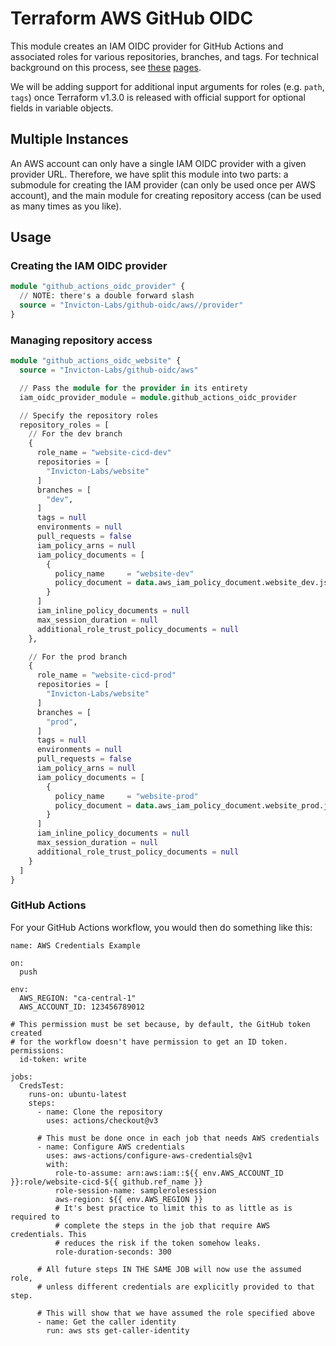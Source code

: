 # Terraform AWS GitHub OIDC

This module creates an IAM OIDC provider for GitHub Actions and associated roles for various repositories, branches, and tags. For technical background on this process, see [these](https://docs.github.com/en/actions/deployment/security-hardening-your-deployments/about-security-hardening-with-openid-connect) [pages](https://docs.github.com/en/actions/deployment/security-hardening-your-deployments/configuring-openid-connect-in-amazon-web-services).

We will be adding support for additional input arguments for roles (e.g. `path`, `tags`) once Terraform v1.3.0 is released with official support for optional fields in variable objects.


## Multiple Instances

An AWS account can only have a single IAM OIDC provider with a given provider URL. Therefore, we have split this module into two parts: a submodule for creating the IAM provider (can only be used once per AWS account), and the main module for creating repository access (can be used as many times as you like).


## Usage

### Creating the IAM OIDC provider

```terraform
module "github_actions_oidc_provider" {
  // NOTE: there's a double forward slash
  source = "Invicton-Labs/github-oidc/aws//provider"
}
```

### Managing repository access

```terraform
module "github_actions_oidc_website" {
  source = "Invicton-Labs/github-oidc/aws"

  // Pass the module for the provider in its entirety
  iam_oidc_provider_module = module.github_actions_oidc_provider

  // Specify the repository roles
  repository_roles = [
    // For the dev branch
    {
      role_name = "website-cicd-dev"
      repositories = [
        "Invicton-Labs/website"
      ]
      branches = [
        "dev",
      ]
      tags = null
      environments = null
      pull_requests = false
      iam_policy_arns = null
      iam_policy_documents = [
        {
          policy_name     = "website-dev"
          policy_document = data.aws_iam_policy_document.website_dev.json
        }
      ]
      iam_inline_policy_documents = null
      max_session_duration = null
      additional_role_trust_policy_documents = null
    },

    // For the prod branch
    {
      role_name = "website-cicd-prod"
      repositories = [
        "Invicton-Labs/website"
      ]
      branches = [
        "prod",
      ]
      tags = null
      environments = null
      pull_requests = false
      iam_policy_arns = null
      iam_policy_documents = [
        {
          policy_name     = "website-prod"
          policy_document = data.aws_iam_policy_document.website_prod.json
        }
      ]
      iam_inline_policy_documents = null
      max_session_duration = null
      additional_role_trust_policy_documents = null
    }
  ]
}
```

### GitHub Actions

For your GitHub Actions workflow, you would then do something like this:

```
name: AWS Credentials Example

on:
  push

env:
  AWS_REGION: "ca-central-1"
  AWS_ACCOUNT_ID: 123456789012

# This permission must be set because, by default, the GitHub token created
# for the workflow doesn't have permission to get an ID token.   
permissions:
  id-token: write

jobs:
  CredsTest:
    runs-on: ubuntu-latest
    steps:
      - name: Clone the repository
        uses: actions/checkout@v3

      # This must be done once in each job that needs AWS credentials
      - name: Configure AWS credentials
        uses: aws-actions/configure-aws-credentials@v1
        with:
          role-to-assume: arn:aws:iam::${{ env.AWS_ACCOUNT_ID }}:role/website-cicd-${{ github.ref_name }}
          role-session-name: samplerolesession
          aws-region: ${{ env.AWS_REGION }}
          # It's best practice to limit this to as little as is required to
          # complete the steps in the job that require AWS credentials. This
          # reduces the risk if the token somehow leaks.
          role-duration-seconds: 300

      # All future steps IN THE SAME JOB will now use the assumed role,
      # unless different credentials are explicitly provided to that step.
          
      # This will show that we have assumed the role specified above
      - name: Get the caller identity
        run: aws sts get-caller-identity
```